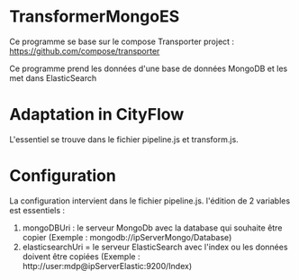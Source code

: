 # TransformerMongoES

Ce programme se base sur le compose Transporter project : https://github.com/compose/transporter

Ce programme prend les données d'une base de données MongoDB et les met dans ElasticSearch

# Adaptation in CityFlow

L'essentiel se trouve dans le fichier pipeline.js et transform.js.

# Configuration
La configuration intervient dans le fichier pipeline.js. l'édition de 2 variables est essentiels : <br/>

1) mongoDBUri : le serveur MongoDb avec la database qui souhaite être copier (Exemple : mongodb://ipServerMongo/Database)
2) elasticsearchUri = le serveur ElasticSearch avec l'index ou les données doivent être copiées (Exemple : http://user:mdp@ipServerElastic:9200/Index)
